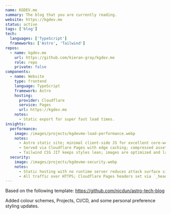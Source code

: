 ```yaml
---
name: KGDEV.me
summary: The blog that you are currently reading.
website: https://kgdev.me
status: active
tags: ['blog']
tech:
  languages: ['TypeScript']
  frameworks: ['Astro', 'Tailwind']
repos:
  - name: kgdev.me
    url: https://github.com/kieran-gray/kgdev.me
    role: repo
    private: false
components:
  - name: Website
    type: frontend
    language: TypeScript
    framework: Astro
    hosting:
      provider: Cloudflare
      service: Pages
      url: https://kgdev.me
    notes:
      - Static export for super fast load times.
insights:
  performance:
    image: /images/projects/kgdevme-load-performance.webp
    notes:
      - Astro static site; minimal client‑side JS for excellent core‑web‑vitals.
      - Served via Cloudflare Pages with edge caching; compressed assets and long‑lived cache headers.
      - Tailwind CSS JIT keeps styles lean; images are optimized and lazy‑loaded.
  security:
    image: /images/projects/kgdevme-security.webp
    notes:
      - Static hosting with no runtime server reduces attack surface significantly.
      - All traffic over HTTPS; Cloudflare Pages headers set via `_headers` file.
---
```


Based on the following template: https://github.com/nicdun/astro-tech-blog

Added colour schemes, Projects, CI/CD, and some personal preference styling updates.
